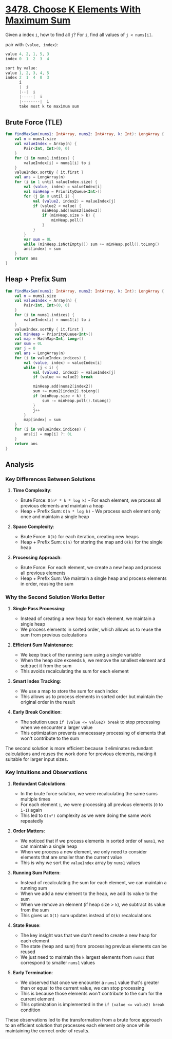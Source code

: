 # [3478. Choose K Elements With Maximum Sum](https://leetcode.com/problems/choose-k-elements-with-maximum-sum/)

Given a index `i`, how to find all `j`? For `i`, find all values of `j < nums[i]`.

pair with `(value, index)`:
```js
value 4, 2, 1, 5, 3
index 0  1  2  3  4

sort by value:
value 1, 2, 3, 4, 5
index 2  1  4  0  3
      i
      |  i
      |--|  i
      |-----|  i
      |--------|  i
      take most k to maximum sum
```

## Brute Force (TLE)
```kotlin
fun findMaxSum(nums1: IntArray, nums2: IntArray, k: Int): LongArray {
    val n = nums1.size
    val valueIndex = Array(n) {
        Pair<Int, Int>(0, 0)
    }
    for (i in nums1.indices) {
        valueIndex[i] = nums1[i] to i
    }
    valueIndex.sortBy { it.first }
    val ans = LongArray(n)
    for (i in 1 until valueIndex.size) {
        val (value, index) = valueIndex[i]
        val minHeap = PriorityQueue<Int>()
        for (j in 0 until i) {
            val (value2, index2) = valueIndex[j]
            if (value2 < value) {
                minHeap.add(nums2[index2])
                if (minHeap.size > k) {
                    minHeap.poll()
                }
            }
        }
        var sum = 0L
        while (minHeap.isNotEmpty()) sum += minHeap.poll().toLong()
        ans[index] = sum
    }
    return ans
}
```

## Heap + Prefix Sum
```kotlin
fun findMaxSum(nums1: IntArray, nums2: IntArray, k: Int): LongArray {
    val n = nums1.size
    val valueIndex = Array(n) {
        Pair<Int, Int>(0, 0)
    }
    for (i in nums1.indices) {
        valueIndex[i] = nums1[i] to i
    }
    valueIndex.sortBy { it.first }
    val minHeap = PriorityQueue<Int>()
    val map = HashMap<Int, Long>()
    var sum = 0L
    var j = 0
    val ans = LongArray(n)
    for (i in valueIndex.indices) {
        val (value, index) = valueIndex[i]
        while (j < i) {
            val (value2, index2) = valueIndex[j]
            if (value <= value2) break

            minHeap.add(nums2[index2])
            sum += nums2[index2].toLong()
            if (minHeap.size > k) {
                sum -= minHeap.poll().toLong()
            }
            j++
        }
        map[index] = sum
    }
    for (i in valueIndex.indices) {
        ans[i] = map[i] ?: 0L
    }
    return ans
}
```

## Analysis

### Key Differences Between Solutions

1. **Time Complexity**:
   - Brute Force: `O(n² * k * log k)` - For each element, we process all previous elements and maintain a heap
   - Heap + Prefix Sum: `O(n * log k)` - We process each element only once and maintain a single heap

2. **Space Complexity**:
   - Brute Force: `O(k)` for each iteration, creating new heaps
   - Heap + Prefix Sum: `O(n)` for storing the map and `O(k)` for the single heap

3. **Processing Approach**:
   - Brute Force: For each element, we create a new heap and process all previous elements
   - Heap + Prefix Sum: We maintain a single heap and process elements in order, reusing the sum

### Why the Second Solution Works Better

1. **Single Pass Processing**:
   - Instead of creating a new heap for each element, we maintain a single heap
   - We process elements in sorted order, which allows us to reuse the sum from previous calculations

2. **Efficient Sum Maintenance**:
   - We keep track of the running sum using a single variable
   - When the heap size exceeds `k`, we remove the smallest element and subtract it from the sum
   - This avoids recalculating the sum for each element

3. **Smart Index Tracking**:
   - We use a map to store the sum for each index
   - This allows us to process elements in sorted order but maintain the original order in the result

4. **Early Break Condition**:
   - The solution uses `if (value <= value2) break` to stop processing when we encounter a larger value
   - This optimization prevents unnecessary processing of elements that won't contribute to the sum

The second solution is more efficient because it eliminates redundant calculations and reuses the work done for previous elements, making it suitable for larger input sizes.

### Key Intuitions and Observations

1. **Redundant Calculations**:
   - In the brute force solution, we were recalculating the same sums multiple times
   - For each element `i`, we were processing all previous elements (`0` to `i-1`) again
   - This led to `O(n²)` complexity as we were doing the same work repeatedly

2. **Order Matters**:
   - We noticed that if we process elements in sorted order of `nums1`, we can maintain a single heap
   - When we process a new element, we only need to consider elements that are smaller than the current value
   - This is why we sort the `valueIndex` array by `nums1` values

3. **Running Sum Pattern**:
   - Instead of recalculating the sum for each element, we can maintain a running sum
   - When we add a new element to the heap, we add its value to the sum
   - When we remove an element (if heap size > `k`), we subtract its value from the sum
   - This gives us `O(1)` sum updates instead of `O(k)` recalculations

4. **State Reuse**:
   - The key insight was that we don't need to create a new heap for each element
   - The state (heap and sum) from processing previous elements can be reused
   - We just need to maintain the `k` largest elements from `nums2` that correspond to smaller `nums1` values

5. **Early Termination**:
   - We observed that once we encounter a `nums1` value that's greater than or equal to the current value, we can stop processing
   - This is because those elements won't contribute to the sum for the current element
   - This optimization is implemented in the `if (value <= value2) break` condition

These observations led to the transformation from a brute force approach to an efficient solution that processes each element only once while maintaining the correct order of results.